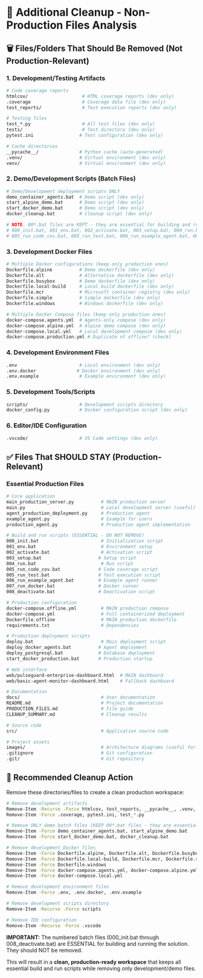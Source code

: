 # 🧹 Additional Cleanup - Non-Production Files Analysis

## 🗑️ Files/Folders That Should Be Removed (Not Production-Relevant)

### 1. **Development/Testing Artifacts**
```bash
# Code coverage reports
htmlcov/                    # HTML coverage reports (dev only)
.coverage                   # Coverage data file (dev only)
test_reports/               # Test execution reports (dev only)

# Testing files
test_*.py                   # All test files (dev only)
tests/                      # Test directory (dev only)
pytest.ini                 # Test configuration (dev only)

# Cache directories
__pycache__/               # Python cache (auto-generated)
.venv/                     # Virtual environment (dev only)
venv/                      # Virtual environment (dev only)
```

### 2. **Demo/Development Scripts (Batch Files)**
```bash
# Demo/Development deployment scripts ONLY
demo_container_agents.bat  # Demo script (dev only)
start_alpine_demo.bat      # Demo script (dev only)
start_docker_demo.bat      # Demo script (dev only)
docker_cleanup.bat         # Cleanup script (dev only)

# NOTE: 00*.bat files are KEPT - they are essential for building and running the solution
# 000_init.bat, 001_env.bat, 002_activate.bat, 003_setup.bat, 004_run.bat, etc.
# 005_run_code_cov.bat, 005_run_test.bat, 006_run_example_agent.bat, 007_run_docker.bat, 008_deactivate.bat
```

### 3. **Development Docker Files**
```bash
# Multiple Docker configurations (keep only production ones)
Dockerfile.alpine          # Demo dockerfile (dev only)
Dockerfile.alt             # Alternative dockerfile (dev only)
Dockerfile.busybox         # Demo dockerfile (dev only)
Dockerfile.local-build     # Local build dockerfile (dev only)
Dockerfile.mcr             # Microsoft container registry (dev only)
Dockerfile.simple          # Simple dockerfile (dev only)
Dockerfile.windows         # Windows dockerfile (dev only)

# Multiple Docker Compose files (keep only production ones)
docker-compose.agents.yml  # Agents-only compose (dev only)
docker-compose.alpine.yml  # Alpine demo compose (dev only)
docker-compose.local.yml   # Local development compose (dev only)
docker-compose.production.yml # Duplicate of offline? (check)
```

### 4. **Development Environment Files**
```bash
.env                       # Local environment (dev only)
.env.docker               # Docker environment (dev only)
.env.example               # Example environment (dev only)
```

### 5. **Development Tools/Scripts**
```bash
scripts/                   # Development scripts directory
docker_config.py           # Docker configuration script (dev only)
```

### 6. **Editor/IDE Configuration**
```bash
.vscode/                   # VS Code settings (dev only)
```

## ✅ Files That SHOULD STAY (Production-Relevant)

### Essential Production Files
```bash
# Core application
main_production_server.py          # MAIN production server
main.py                            # Local development server (useful)
agent_production_deployment.py     # Production agent
example_agent.py                   # Example for users
production_agent.py                # Production agent implementation

# Build and run scripts (ESSENTIAL - DO NOT REMOVE)
000_init.bat                       # Initialization script
001_env.bat                        # Environment setup
002_activate.bat                   # Activation script
003_setup.bat                     # Setup script
004_run.bat                        # Run script
005_run_code_cov.bat              # Code coverage script
005_run_test.bat                  # Test execution script
006_run_example_agent.bat         # Example agent runner
007_run_docker.bat                # Docker runner
008_deactivate.bat                # Deactivation script

# Production configuration
docker-compose.offline.yml         # MAIN production compose
docker-compose.yml                 # Full containerized deployment
Dockerfile.offline                 # MAIN production dockerfile
requirements.txt                   # Dependencies

# Production deployment scripts
deploy.bat                         # Main deployment script
deploy_docker_agents.bat          # Agent deployment
deploy_postgresql.bat             # Database deployment
start_docker_production.bat       # Production startup

# Web interface
web/pulseguard-enterprise-dashboard.html  # MAIN dashboard
web/basic-agent-monitor-dashboard.html    # Fallback dashboard

# Documentation
docs/                              # User documentation
README.md                          # Project documentation
PRODUCTION_FILES.md                # File guide
CLEANUP_SUMMARY.md                 # Cleanup results

# Source code
src/                               # Application source code

# Project assets
images/                            # Architecture diagrams (useful for docs)
.gitignore                         # Git configuration
.git/                              # Git repository
```

## 🎯 Recommended Cleanup Action

Remove these directories/files to create a clean production workspace:

```bash
# Remove development artifacts
Remove-Item -Recurse -Force htmlcov, test_reports, __pycache__, .venv, venv, tests
Remove-Item -Force .coverage, pytest.ini, test_*.py

# Remove ONLY demo batch files (KEEP 00*.bat files - they are essential!)
Remove-Item -Force demo_container_agents.bat, start_alpine_demo.bat
Remove-Item -Force start_docker_demo.bat, docker_cleanup.bat

# Remove development Docker files
Remove-Item -Force Dockerfile.alpine, Dockerfile.alt, Dockerfile.busybox
Remove-Item -Force Dockerfile.local-build, Dockerfile.mcr, Dockerfile.simple
Remove-Item -Force Dockerfile.windows
Remove-Item -Force docker-compose.agents.yml, docker-compose.alpine.yml
Remove-Item -Force docker-compose.local.yml

# Remove development environment files
Remove-Item -Force .env, .env.docker, .env.example

# Remove development scripts directory
Remove-Item -Recurse -Force scripts

# Remove IDE configuration
Remove-Item -Recurse -Force .vscode
```

**IMPORTANT:** The numbered batch files (000_init.bat through 008_deactivate.bat) are ESSENTIAL for building and running the solution. They should NOT be removed.

This will result in a **clean, production-ready workspace** that keeps all essential build and run scripts while removing only development/demo files.